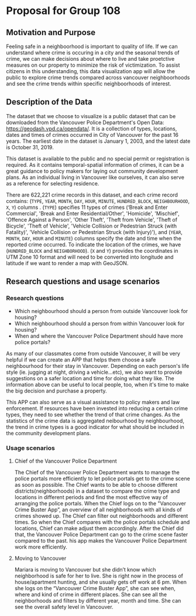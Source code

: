 # Proposal for Group 108

## Motivation and Purpose
Feeling safe in a neighboorhood is important to quality of life. If we can understand where crime is occuring in a city and the seasonal trends of crime, we can make decisions about where to live and take proetctive measures on our property to minimize the risk of victimization. To assist citizens in this understanding, this data visualization app will allow the public to explore crime trends compared across vancouver neighboorhoods and see the crime trends within specific neighboorhoods of interest.

## Description of the Data
The dataset that we choose to visualize is a public dataset that can be downloaded from the Vancouver Police Department's Open Data: https://geodash.vpd.ca/opendata/. It is a collection of types, locations, dates and times of crimes occurred in City of Vancouver for the past 16 years.  The earliest date in the dataset is January 1, 2003, and the latest date is October 31, 2019.  
  
This dataset is available to the public and no special permit or registration is required.  As it contains temporal-spatial information of crimes, it can be a great guidance to policy makers for laying out community development plans.  As an individual living in Vancouver like ourselves, it can also serve as a reference for selecting residence.

There are 622,221 crime records in this dataset, and each crime record contains: (`TYPE`, `YEAR`, `MONTH`, `DAY`, `HOUR`, `MINUTE`, `HUNDRED_BLOCK`, `NEIGHBOURHOOD`, `X`, `Y`) columns . (`TYPE`) specifies 11 types of crimes (‘Break and Enter Commercial', 'Break and Enter Residential/Other', 'Homicide', 'Mischief', 'Offence Against a Person', 'Other Theft', 'Theft from Vehicle', 'Theft of Bicycle', 'Theft of Vehicle', 'Vehicle Collision or Pedestrian Struck (with Fatality)', 'Vehicle Collision or Pedestrian Struck (with Injury)'), and (`YEAR`, `MONTH`, `DAY`, `HOUR` and `MINUTE`) columns specify the date and time when the reported crime occurred.  To indicate the location of the crimes, we have (`HUNDRED_BLOCK` and `NEIGHBORHOOD`).  (`X` and `Y`) provides the coordinates in UTM Zone 10 format and will need to be converted into longitude and latitude if we want to render a map with GeoJSON.

## Research questions and usage scenarios

### Research questions

- Which neighbourhood should a person from outside Vancouver look for housing?
- Which neighbourhood should a person from within Vancouver look for housing?
- When and where the Vancouver Police Department should have more police portals?

As many of our classmates come from outside Vancouver, it will be very helpful if we can create an APP that helps them choose a safe neighbourhood for their stay in Vancouver.  Depending on each person's life style (ie. jugging at night, driving a vehicle...etc), we also want to provide suggestions on a safer location and time for doing what they like.  The information above can be useful to local people, too, when it's time to make the big decision and purchase a property.
  
This APP can also serve as a visual assistance to policy makers and law enforcement.  If resources have been invested into reducing a certain crime types, they need to see whether the trend of that crime changes.  As the statistics of the crime data is aggregated neibourhood by neighbourhood, the trend in crime types is a good indicator for what should be included in the community development plans.

### Usage scenarios

1. Chief of the Vancouver Police Department

    The Chief of the Vancouver Police Department wants to manage the police portals more efficiently to let police portals get to the crime scene as soon as possible. The Chief wants to be able to choose different districts(neighborhoods) in a dataset to compare the crime type and locations in different periods and find the most effective way of arranging the police portals. When the Chief logs on to the "Vancouver Crime Buster App”, an overview of all neighborhoods with all kinds of crimes showed up. The Chief can filter out neighborhoods and different times. So when the Chief compares with the police portals schedule and locations, Chief can make adjust them accordingly. After the Chief did that, the Vancouver Police Department can go to the crime scene faster compared to the past. his app makes the Vancouver Police Department work more efficiently.

2. Moving to Vancouver

    Mariara is moving to Vancouver but she didn’t know which neighborhood is safe for her to live. She is right now in the process of house/apartment hunting, and she usually gets off work at 6 pm. When she logs on the “Vancouver Crime Buster App”, she can see when, where and kind of crime in different places. She can see all the neighborhoods and filters by different year, month and time. She can see the overall safety level in Vancouver.
